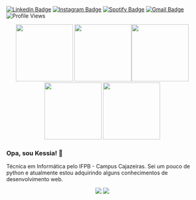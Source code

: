 [![Linkedin Badge](https://img.shields.io/badge/-Kessia%20Carvalho-0072b1?style=flat&logo=Linkedin&logoColor=white)](https://www.linkedin.com/in/kessia-carvalho/ "Connect on LinkedIn")
[![Instagram Badge](https://img.shields.io/badge/-Instagram-C13584?style=flat&logo=Instagram&logoColor=white)](https://www.instagram.com/kessiac_/)
[![Spotify Badge](https://img.shields.io/badge/-Spotify-1DB954?style=flat&logo=Spotify&logoColor=white)](https://open.spotify.com/user/kessiac_)
[![Gmail Badge](https://img.shields.io/badge/-kessiac147@gmail.com-c14438?style=flat&logo=Gmail&logoColor=white)](mailto:kessiac147@gmail.com "Connect via Email")
![Profile Views](https://komarev.com/ghpvc/?username=kessiacarvalho&color=blue)

<p align="center">
<img src="https://i.giphy.com/media/LMt9638dO8dftAjtco/200.webp" width="150"> <img src="https://i.giphy.com/media/KzJkzjggfGN5Py6nkT/200.webp" width="150"><img src="https://i.giphy.com/media/IdyAQJVN2kVPNUrojM/200.webp" width="150"> <img src="https://media.giphy.com/media/UWt0rhp21JgLwoeFQP/giphy.gif" width ="150"/> <img src="https://media.giphy.com/media/kH6CqYiquZawmU1HI6/giphy.gif" width ="150"/> 
</p>

### Opa, sou Kessia! 👋 
Técnica em Informática pelo IFPB - Campus Cajazeiras. Sei um pouco de python e atualmente estou adquirindo alguns conhecimentos de desenvolvimento web.

<p align = "center">
  <img src = "https://github-readme-stats.vercel.app/api?username=kessiac&show_icons=true&theme=radical&line_height=33">
  <img src = "https://github-readme-stats.vercel.app/api/top-langs/?username=kessiac&hide_langs_below=.25&theme=radical">
</p>
